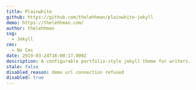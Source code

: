 ```yaml
---
title: Plainwhite
github: https://github.com/thelehhman/plainwhite-jekyll
demo: https://thelehhman.com/
author: thelehhman
ssg:
  - Jekyll
cms:
  - No Cms
date: 2019-03-24T16:00:17.000Z
description: A configurable portfolio-style jekyll theme for writers.
stale: false
disabled_reason: demo url connection refused
disabled: true
---
```

